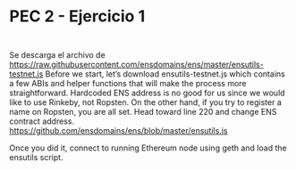 # PEC 2 - Ejercicio 1

## 

``` 
``` 


Se descarga el archivo de https://raw.githubusercontent.com/ensdomains/ens/master/ensutils-testnet.js
	Before we start, let’s download ensutils-testnet.js which contains a few ABIs and helper functions that will make the process more straightforward. Hardcoded ENS address is no good for us since we would like to use Rinkeby, not Ropsten. On the other hand, if you try to register a name on Ropsten, you are all set. Head toward line 220 and change ENS contract address.
	https://github.com/ensdomains/ens/blob/master/ensutils.js
	


Once you did it, connect to running Ethereum node using geth and load the ensutils script.

